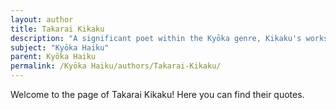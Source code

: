 ```yaml
---
layout: author
title: Takarai Kikaku
description: "A significant poet within the Kyōka genre, Kikaku's works often captured the beauty of nature with a humorous twist, demonstrating a unique blend of traditional haiku structure with a Kyōka flair."
subject: "Kyōka Haiku"
parent: Kyōka Haiku
permalink: /Kyōka Haiku/authors/Takarai-Kikaku/
---
```


Welcome to the page of Takarai Kikaku! Here you can find their quotes.
